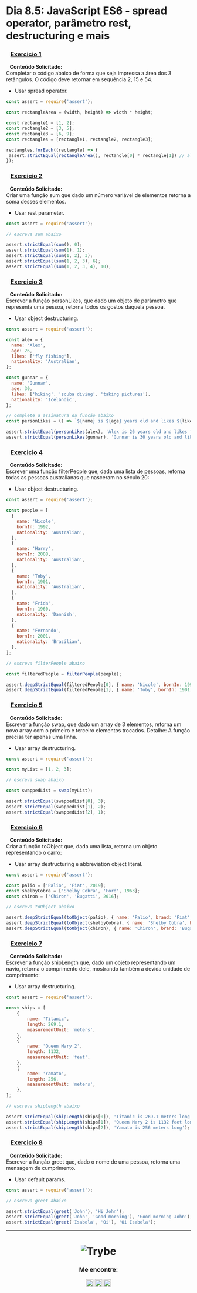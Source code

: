 # Dia 8.5: JavaScript ES6 - spread operator, parâmetro rest, destructuring e mais

### &nbsp;&nbsp; [Exercicio 1](https://github.com/thosijulio/trybe-exercises/blob/main/1.INTRODUCAO/BLOCO_08/DIA_05/exercicio1.js)
  <b>&nbsp;&nbsp;&nbsp;Conteúdo Solicitado: </b> <br> 
Completar o código abaixo de forma que seja impressa a área dos 3 retângulos. O código deve retornar em sequência 2, 15 e 54.
 * Usar spread operator.
 
 ~~~javascript
const assert = require('assert');

const rectangleArea = (width, height) => width * height;

const rectangle1 = [1, 2];
const rectangle2 = [3, 5];
const rectangle3 = [6, 9];
const rectangles = [rectangle1, rectangle2, rectangle3];

rectangles.forEach((rectangle) => {
  assert.strictEqual(rectangleArea(), rectangle[0] * rectangle[1]) // altere a chamada da funcao rectangleArea
});
~~~

### &nbsp;&nbsp; [Exercicio 2](https://github.com/thosijulio/trybe-exercises/blob/main/1.INTRODUCAO/BLOCO_08/DIA_05/exercicio2.js)
  <b>&nbsp;&nbsp;&nbsp;Conteúdo Solicitado: </b> <br> 
Criar uma função sum que dado um número variável de elementos retorna a soma desses elementos.
 * Usar rest parameter.
 ~~~javascript
const assert = require('assert');

// escreva sum abaixo

assert.strictEqual(sum(), 0);
assert.strictEqual(sum(1), 1);
assert.strictEqual(sum(1, 2), 3);
assert.strictEqual(sum(1, 2, 3), 6);
assert.strictEqual(sum(1, 2, 3, 4), 10);
~~~

### &nbsp;&nbsp; [Exercicio 3](https://github.com/thosijulio/trybe-exercises/blob/main/1.INTRODUCAO/BLOCO_08/DIA_05/exercicio3.js)
  <b>&nbsp;&nbsp;&nbsp;Conteúdo Solicitado: </b> <br>
Escrever a função personLikes, que dado um objeto de parâmetro que representa uma pessoa, retorna todos os gostos daquela pessoa.
 * Usar object destructuring.
 
~~~javascript
const assert = require('assert');

const alex = {
  name: 'Alex',
  age: 26,
  likes: ['fly fishing'],
  nationality: 'Australian',
};

const gunnar = {
  name: 'Gunnar',
  age: 30,
  likes: ['hiking', 'scuba diving', 'taking pictures'],
  nationality: 'Icelandic',
};

// complete a assinatura da função abaixo
const personLikes = () => `${name} is ${age} years old and likes ${likes.join(', ')}.`;

assert.strictEqual(personLikes(alex), 'Alex is 26 years old and likes fly fishing.');
assert.strictEqual(personLikes(gunnar), 'Gunnar is 30 years old and likes hiking, scuba diving, taking pictures.');
~~~

### &nbsp;&nbsp; [Exercicio 4](https://github.com/thosijulio/trybe-exercises/blob/main/1.INTRODUCAO/BLOCO_08/DIA_05/exercicio4.js)
  <b>&nbsp;&nbsp;&nbsp;Conteúdo Solicitado: </b> <br>
Escrever uma função filterPeople que, dada uma lista de pessoas, retorna todas as pessoas australianas que nasceram no século 20:
* Usar object destructuring.

~~~javascript
const assert = require('assert');

const people = [
  {
    name: 'Nicole',
    bornIn: 1992,
    nationality: 'Australian',
  },
  {
    name: 'Harry',
    bornIn: 2008,
    nationality: 'Australian',
  },
  {
    name: 'Toby',
    bornIn: 1901,
    nationality: 'Australian',
  },
  {
    name: 'Frida',
    bornIn: 1960,
    nationality: 'Dannish',
  },
  {
    name: 'Fernando',
    bornIn: 2001,
    nationality: 'Brazilian',
  },
];

// escreva filterPeople abaixo

const filteredPeople = filterPeople(people);

assert.deepStrictEqual(filteredPeople[0], { name: 'Nicole', bornIn: 1992, nationality: 'Australian' });
assert.deepStrictEqual(filteredPeople[1], { name: 'Toby', bornIn: 1901, nationality: 'Australian' });
~~~

### &nbsp;&nbsp; [Exercicio 5](https://github.com/thosijulio/trybe-exercises/blob/main/1.INTRODUCAO/BLOCO_08/DIA_05/exercicio5.js)
  <b>&nbsp;&nbsp;&nbsp;Conteúdo Solicitado: </b> <br>
Escrever a função swap, que dado um array de 3 elementos, retorna um novo array com o primeiro e terceiro elementos trocados. Detalhe: A função precisa ter apenas uma linha.
 * Usar array destructuring.
 
~~~javascript
const assert = require('assert');

const myList = [1, 2, 3];

// escreva swap abaixo

const swappedList = swap(myList);

assert.strictEqual(swappedList[0], 3);
assert.strictEqual(swappedList[1], 2);
assert.strictEqual(swappedList[2], 1);
~~~

### &nbsp;&nbsp; [Exercicio 6](https://github.com/thosijulio/trybe-exercises/blob/main/1.INTRODUCAO/BLOCO_08/DIA_05/exercicio6.js)
  <b>&nbsp;&nbsp;&nbsp;Conteúdo Solicitado: </b> <br>
Criar a função toObject que, dada uma lista, retorna um objeto representando o carro:
 * Usar array destructuring e abbreviation object literal.
  
~~~javascript
const assert = require('assert');

const palio = ['Palio', 'Fiat', 2019];
const shelbyCobra = ['Shelby Cobra', 'Ford', 1963];
const chiron = ['Chiron', 'Bugatti', 2016];

// escreva toObject abaixo

assert.deepStrictEqual(toObject(palio), { name: 'Palio', brand: 'Fiat', year: 2019 });
assert.deepStrictEqual(toObject(shelbyCobra), { name: 'Shelby Cobra', brand: 'Ford', year: 1963 });
assert.deepStrictEqual(toObject(chiron), { name: 'Chiron', brand: 'Bugatti', year: 2016 });
~~~

### &nbsp;&nbsp; [Exercicio 7](https://github.com/thosijulio/trybe-exercises/blob/main/1.INTRODUCAO/BLOCO_08/DIA_05/exercicio7.js)
  <b>&nbsp;&nbsp;&nbsp;Conteúdo Solicitado: </b> <br>
Escrever a função shipLength que, dado um objeto representando um navio, retorna o comprimento dele, mostrando também a devida unidade de comprimento:
 * Usar array destructuring.
 
~~~javascript
const assert = require('assert');

const ships = [
    {
        name: 'Titanic',
        length: 269.1,
        measurementUnit: 'meters',
    },
    {
        name: 'Queen Mary 2',
        length: 1132,
        measurementUnit: 'feet',
    },
    {
        name: 'Yamato',
        length: 256,
        measurementUnit: 'meters',
    },
];

// escreva shipLength abaixo

assert.strictEqual(shipLength(ships[0]), 'Titanic is 269.1 meters long');
assert.strictEqual(shipLength(ships[1]), 'Queen Mary 2 is 1132 feet long');
assert.strictEqual(shipLength(ships[2]), 'Yamato is 256 meters long');
~~~

### &nbsp;&nbsp; [Exercicio 8](https://github.com/thosijulio/trybe-exercises/blob/main/1.INTRODUCAO/BLOCO_08/DIA_05/exercicio8.js)
  <b>&nbsp;&nbsp;&nbsp;Conteúdo Solicitado: </b> <br>
Escrever a função greet que, dado o nome de uma pessoa, retorna uma mensagem de cumprimento.
 * Usar default params.
 
~~~javascript
const assert = require('assert');

// escreva greet abaixo

assert.strictEqual(greet('John'), 'Hi John');
assert.strictEqual(greet('John', 'Good morning'), 'Good morning John');
assert.strictEqual(greet('Isabela', 'Oi'), 'Oi Isabela');
~~~

---

<h1 align="center">
    <img alt="Trybe" src="https://github.com/thosijulio/trybe-projects/blob/main/trybe-logo.png"/>
</h1>
<h3 align=center>Me encontre:</h3>
<p align=center>
<a href="https://www.linkedin.com/in/thosijulio/" target="blank"><img align="center" src="https://cdn.jsdelivr.net/npm/simple-icons@3.0.1/icons/linkedin.svg" alt="thosijulio" height="20" width="20" /></a>
<a href="https://www.github.com/thosijulio/" target="blank"><img align="center" src="https://cdn.jsdelivr.net/npm/simple-icons@3.0.1/icons/github.svg" alt="thosijulio" height="20" width="20" /></a>
<a href="https://www.instagram.com/thosijulio" target="blank"><img align="center" src="https://cdn.jsdelivr.net/npm/simple-icons@3.0.1/icons/instagram.svg" alt="thosijulio" height="20" width="20" /></a>
</p>
